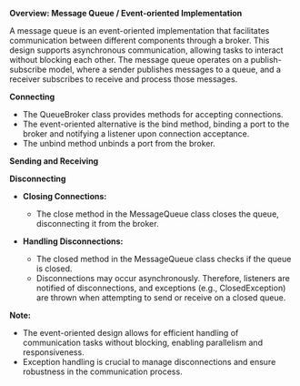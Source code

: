 **Overview: Message Queue / Event-oriented Implementation**

A message queue is an event-oriented implementation that facilitates communication between different components through a broker. This design supports asynchronous communication, allowing tasks to interact without blocking each other. The message queue operates on a publish-subscribe model, where a sender publishes messages to a queue, and a receiver subscribes to receive and process those messages.

**Connecting**
  - The QueueBroker class provides methods for accepting connections.
  - The event-oriented alternative is the bind method, binding a port to the broker and notifying a listener upon connection acceptance.
  - The unbind method unbinds a port from the broker.

**Sending and Receiving**

**Disconnecting**

- **Closing Connections:**
  - The close method in the MessageQueue class closes the queue, disconnecting it from the broker.

- **Handling Disconnections:**
  - The closed method in the MessageQueue class checks if the queue is closed.
  - Disconnections may occur asynchronously. Therefore, listeners are notified of disconnections, and exceptions (e.g., ClosedException) are thrown when attempting to send or receive on a closed queue.

**Note:**
- The event-oriented design allows for efficient handling of communication tasks without blocking, enabling parallelism and responsiveness.
- Exception handling is crucial to manage disconnections and ensure robustness in the communication process.